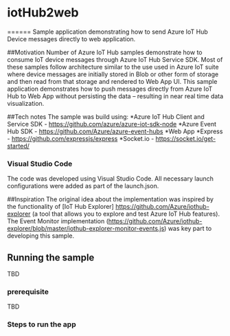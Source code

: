 # iotHub2web
======
Sample application demonstrating how to send Azure IoT Hub Device messages directly to web application.

##Motivation 
Number of Azure IoT Hub samples demonstrate how to consume IoT device messages through Azure IoT Hub Service SDK.
Most of these samples follow architecture similar to the use used in Azure IoT suite where device messages are initially stored in Blob or other form of storage and then read from that storage and rendered to Web App UI.
This sample application demonstrates how to push messages directly from Azure IoT Hub to Web App without persisting the data – resulting in near real time data visualization.

##Tech notes
The sample was build using: 
*Azure IoT Hub Client and Service SDK - https://github.com/azure/azure-iot-sdk-node
*Azure Event Hub SDK - https://github.com/Azure/azure-event-hubs
*Web App
 *Express - https://github.com/expressjs/express
 *Socket.io - https://socket.io/get-started/

### Visual Studio Code
The code was developed using Visual Studio Code. All necessary launch configurations were added as part of the launch.json.

##Inspiration
The original idea about the implementation was inspired by the functionality of [IoT Hub Explorer] https://github.com/Azure/iothub-explorer  (a tool that allows you to explore and test Azure IoT Hub features).
The Event Monitor implementation (https://github.com/Azure/iothub-explorer/blob/master/iothub-explorer-monitor-events.js) was key part to developing this sample.

## Running the sample
TBD
### prerequisite
TBD

### Steps to run the app